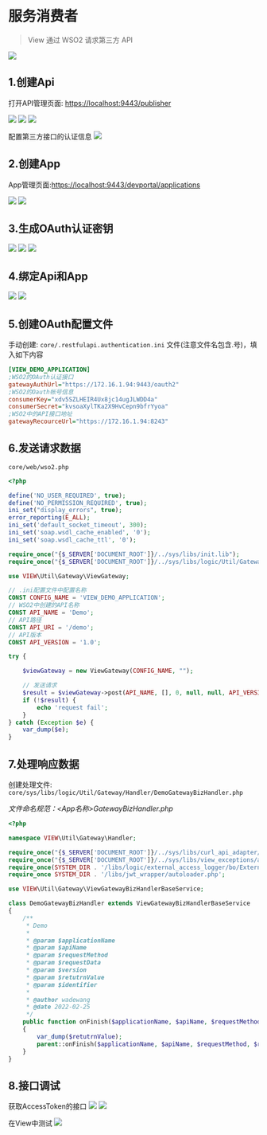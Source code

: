 # 服务消费者

> View 通过 WSO2 请求第三方 API

![](/image/screenshots/wso2/user/mind.png)

## 1.创建Api

打开API管理页面: [https://localhost:9443/publisher](https://localhost:9443/publisher)

![](/image/screenshots/wso2/user/3.png)
![](/image/screenshots/wso2/user/4.png)
![](/image/screenshots/wso2/user/5.png)

配置第三方接口的认证信息
![](/image/screenshots/wso2/user/6.png)

## 2.创建App

App管理页面:[https://localhost:9443/devportal/applications](https://localhost:9443/devportal/applications)

![](/image/screenshots/wso2/user/7.png)
![](/image/screenshots/wso2/user/8.png)

## 3.生成OAuth认证密钥
![](/image/screenshots/wso2/user/oauth-1.png)
![](/image/screenshots/wso2/user/oauth-2.png)
![](/image/screenshots/wso2/user/oauth-3.png)

## 4.绑定Api和App
![](/image/screenshots/wso2/user/subscribe-1.png)
![](/image/screenshots/wso2/user/subscribe-2.png)

## 5.创建OAuth配置文件

手动创建: `core/.restfulapi.authentication.ini` 文件(注意文件名包含.号)，填入如下内容

```ini
[VIEW_DEMO_APPLICATION]
;WSO2的OAuth认证接口
gatewayAuthUrl="https://172.16.1.94:9443/oauth2"
;WSO2的Oauth帐号信息
consumerKey="xdv5SZLHEIR4Ux8jc14ugJLWDD4a"
consumerSecret="kvsoaXylTKa2X9HvCepn9bfrYyoa"
;WSO2中的API接口地址
gatewayRecourceUrl="https://172.16.1.94:8243"
```

## 6.发送请求数据

`core/web/wso2.php`

```php
<?php

define('NO_USER_REQUIRED', true);
define('NO_PERMISSION_REQUIRED', true);
ini_set("display_errors", true);
error_reporting(E_ALL);
ini_set('default_socket_timeout', 300);
ini_set('soap.wsdl_cache_enabled', '0');
ini_set('soap.wsdl_cache_ttl', '0');

require_once("{$_SERVER['DOCUMENT_ROOT']}/../sys/libs/init.lib");
require_once("{$_SERVER['DOCUMENT_ROOT']}/../sys/libs/logic/Util/Gateway/ViewGateway.lib");

use VIEW\Util\Gateway\ViewGateway;

// .ini配置文件中配置名称
CONST CONFIG_NAME = 'VIEW_DEMO_APPLICATION';
// WSO2中创建的API名称
CONST API_NAME = 'Demo';
// API路径
CONST API_URI = '/demo';
// API版本
CONST API_VERSION = '1.0';

try {

    $viewGateway = new ViewGateway(CONFIG_NAME, "");

    // 发送请求
    $result = $viewGateway->post(API_NAME, [], 0, null, null, API_VERSION, true, 2, API_URI);
    if (!$result) {
        echo 'request fail';
    }
} catch (Exception $e) {
    var_dump($e);
}
```

## 7.处理响应数据
创建处理文件: `core/sys/libs/logic/Util/Gateway/Handler/DemoGatewayBizHandler.php`

*文件命名规范：<App名称>GatewayBizHandler.php*

```php
<?php

namespace VIEW\Util\Gateway\Handler;

require_once("{$_SERVER['DOCUMENT_ROOT']}/../sys/libs/curl_api_adapter/curl.lib");
require_once("{$_SERVER['DOCUMENT_ROOT']}/../sys/libs/view_exceptions/autoloader.php");
require_once(SYSTEM_DIR . '/libs/logic/external_access_logger/bo/ExternalAccessLogger.lib');
require_once SYSTEM_DIR . '/libs/jwt_wrapper/autoloader.php';

use VIEW\Util\Gateway\ViewGatewayBizHandlerBaseService;

class DemoGatewayBizHandler extends ViewGatewayBizHandlerBaseService
{
    /**
     * Demo
     *
     * @param $applicationName
     * @param $apiName
     * @param $requestMethod
     * @param $requestData
     * @param $version
     * @param $retutrnValue
     * @param $identifier
     *
     * @author wadewang
     * @date 2022-02-25
     */
    public function onFinish($applicationName, $apiName, $requestMethod, $requestData, $version, $retutrnValue, $identifier)
    {
        var_dump($retutrnValue);
        parent::onFinish($applicationName, $apiName, $requestMethod, $requestData, $version, $retutrnValue, $identifier);
    }
}
```

## 8.接口调试

获取AccessToken的接口
![](/image/screenshots/wso2/user/14.png)
![](/image/screenshots/wso2/user/15.png)

在View中测试
![](/image/screenshots/wso2/user/16.png)